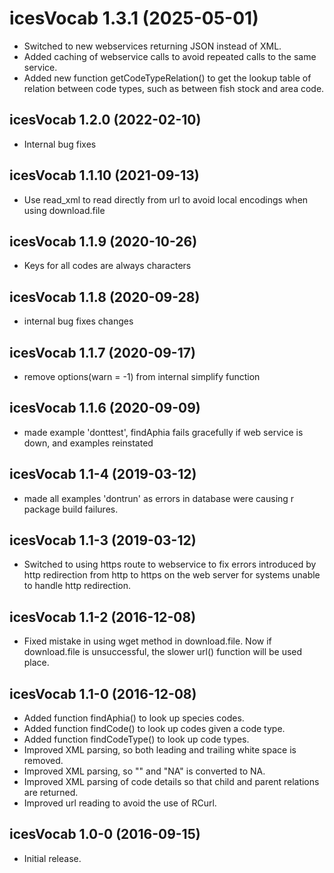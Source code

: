 # icesVocab 1.3.1 (2025-05-01)

* Switched to new webservices returning JSON instead of XML.
* Added caching of webservice calls to avoid repeated calls to the
  same service.
* Added new function getCodeTypeRelation() to get the lookup table of
  relation between code types, such as between fish stock and area code.

## icesVocab 1.2.0 (2022-02-10)

* Internal bug fixes

## icesVocab 1.1.10 (2021-09-13)

* Use read_xml to read directly from url to avoid local encodings when using download.file

## icesVocab 1.1.9 (2020-10-26)

* Keys for all codes are always characters

## icesVocab 1.1.8 (2020-09-28)

* internal bug fixes changes

## icesVocab 1.1.7 (2020-09-17)

* remove options(warn = -1) from internal simplify function

## icesVocab 1.1.6 (2020-09-09)

* made example 'donttest', findAphia fails gracefully if web service
  is down, and examples reinstated

## icesVocab 1.1-4 (2019-03-12)

* made all examples 'dontrun' as errors in database were causing r
  package build failures.

## icesVocab 1.1-3 (2019-03-12)

* Switched to using https route to webservice to fix errors introduced
  by http redirection from http to https on the web server for systems
  unable to handle http redirection.

## icesVocab 1.1-2 (2016-12-08)

* Fixed mistake in using wget method in download.file.  Now if
  download.file is unsuccessful, the slower url() function will be
  used place.

## icesVocab 1.1-0 (2016-12-08)

* Added function findAphia() to look up species codes.
* Added function findCode() to look up codes given a code type.
* Added function findCodeType() to look up code types.
* Improved XML parsing, so both leading and trailing white space is removed.
* Improved XML parsing, so "" and "NA" is converted to NA.
* Improved XML parsing of code details so that child and parent
  relations are returned.
* Improved url reading to avoid the use of RCurl.


## icesVocab 1.0-0 (2016-09-15)

* Initial release.
